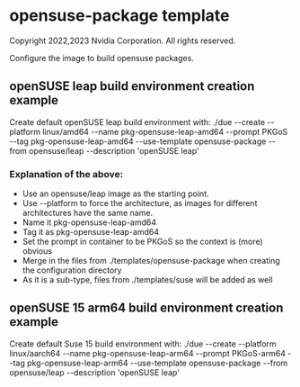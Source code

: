 # opensuse-package template
Copyright 2022,2023 Nvidia Corporation.  All rights reserved.

Configure the image to build opensuse packages.

## openSUSE leap build environment creation example
Create default openSUSE leap build environment with: ./due --create --platform linux/amd64    --name pkg-opensuse-leap-amd64 --prompt PKGoS        --tag pkg-opensuse-leap-amd64 --use-template opensuse-package  --from opensuse/leap                         --description 'openSUSE leap'  

### Explanation of the above:
  * Use an opensuse/leap image as the starting point.
  * Use --platform to force the architecture, as images for different architectures have the same name.
  * Name it pkg-opensuse-leap-amd64
  * Tag it as pkg-opensuse-leap-amd64
  * Set the prompt in container to be PKGoS so the context is (more) obvious
  * Merge in the files from ./templates/opensuse-package when creating the configuration directory
  *  As it is a sub-type, files from ./templates/suse will be added as well

## openSUSE 15 arm64 build environment creation example
Create default Suse 15 build environment with: ./due --create --platform linux/aarch64  --name pkg-opensuse-leap-arm64 --prompt PKGoS-arm64  --tag pkg-opensuse-leap-arm64 --use-template opensuse-package  --from opensuse/leap                         --description 'openSUSE leap'  

